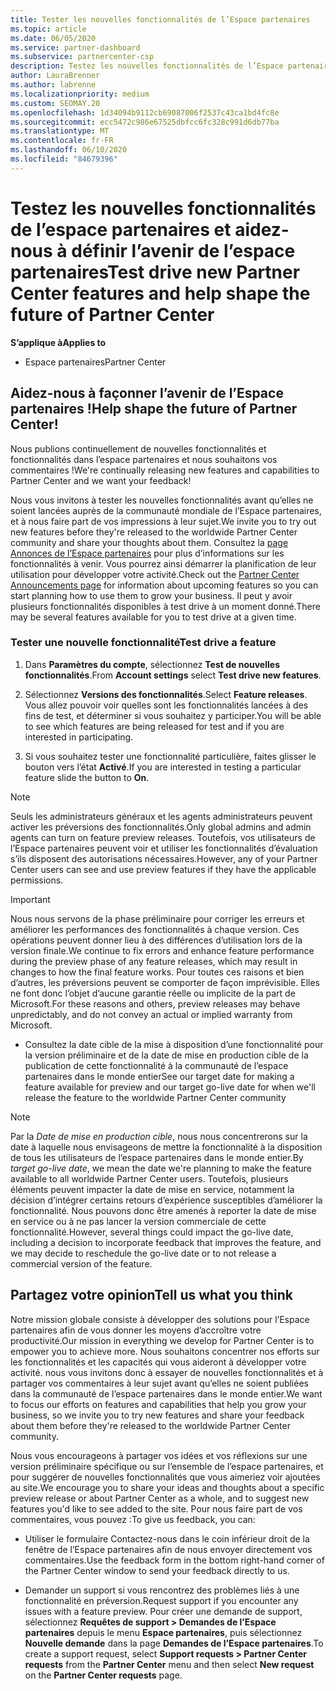 ```yaml
---
title: Tester les nouvelles fonctionnalités de l’Espace partenaires
ms.topic: article
ms.date: 06/05/2020
ms.service: partner-dashboard
ms.subservice: partnercenter-csp
description: Testez les nouvelles fonctionnalités de l’Espace partenaires avant leur lancement et dites-nous ce que vous en pensez. Aidez-nous à façonner l’avenir de l’Espace partenaires !
author: LauraBrenner
ms.author: labrenne
ms.localizationpriority: medium
ms.custom: SEOMAY.20
ms.openlocfilehash: 1d34094b9112cb69087006f2537c43ca1bd4fc8e
ms.sourcegitcommit: ecc5472c986e67525dbfcc6fc328c991d6db77ba
ms.translationtype: MT
ms.contentlocale: fr-FR
ms.lasthandoff: 06/10/2020
ms.locfileid: "84679396"
---
```

# <a name="test-drive-new-partner-center-features-and-help-shape-the-future-of-partner-center"></a><span data-ttu-id="ebff9-104">Testez les nouvelles fonctionnalités de l’espace partenaires et aidez-nous à définir l’avenir de l’espace partenaires</span><span class="sxs-lookup"><span data-stu-id="ebff9-104">Test drive new Partner Center features and help shape the future of Partner Center</span></span>

<span data-ttu-id="ebff9-105">**S’applique à**</span><span class="sxs-lookup"><span data-stu-id="ebff9-105">**Applies to**</span></span>

- <span data-ttu-id="ebff9-106">Espace partenaires</span><span class="sxs-lookup"><span data-stu-id="ebff9-106">Partner Center</span></span>

## <a name="help-shape-the-future-of-partner-center"></a><span data-ttu-id="ebff9-107">Aidez-nous à façonner l’avenir de l’Espace partenaires !</span><span class="sxs-lookup"><span data-stu-id="ebff9-107">Help shape the future of Partner Center!</span></span>

<span data-ttu-id="ebff9-108">Nous publions continuellement de nouvelles fonctionnalités et fonctionnalités dans l’espace partenaires et nous souhaitons vos commentaires !</span><span class="sxs-lookup"><span data-stu-id="ebff9-108">We're continually releasing new features and capabilities to Partner Center and we want your feedback!</span></span> 

<span data-ttu-id="ebff9-109">Nous vous invitons à tester les nouvelles fonctionnalités avant qu’elles ne soient lancées auprès de la communauté mondiale de l’Espace partenaires, et à nous faire part de vos impressions à leur sujet.</span><span class="sxs-lookup"><span data-stu-id="ebff9-109">We invite you to try out new features before they're released to the worldwide Partner Center community and share your thoughts about them.</span></span> <span data-ttu-id="ebff9-110">Consultez la [page Annonces de l’Espace partenaires](announcements/index.md) pour plus d’informations sur les fonctionnalités à venir. Vous pourrez ainsi démarrer la planification de leur utilisation pour développer votre activité.</span><span class="sxs-lookup"><span data-stu-id="ebff9-110">Check out the [Partner Center Announcements page](announcements/index.md) for information about upcoming features so you can start planning how to use them to grow your business.</span></span> <span data-ttu-id="ebff9-111">Il peut y avoir plusieurs fonctionnalités disponibles à test drive à un moment donné.</span><span class="sxs-lookup"><span data-stu-id="ebff9-111">There may be several features available for you to test drive at a given time.</span></span>

### <a name="test-drive-a-feature"></a><span data-ttu-id="ebff9-112">Tester une nouvelle fonctionnalité</span><span class="sxs-lookup"><span data-stu-id="ebff9-112">Test drive a feature</span></span>

1. <span data-ttu-id="ebff9-113">Dans **Paramètres du compte**, sélectionnez **Test de nouvelles fonctionnalités**.</span><span class="sxs-lookup"><span data-stu-id="ebff9-113">From **Account settings** select **Test drive new features**.</span></span>

2. <span data-ttu-id="ebff9-114">Sélectionnez **Versions des fonctionnalités**.</span><span class="sxs-lookup"><span data-stu-id="ebff9-114">Select **Feature releases**.</span></span> <span data-ttu-id="ebff9-115">Vous allez pouvoir voir quelles sont les fonctionnalités lancées à des fins de test, et déterminer si vous souhaitez y participer.</span><span class="sxs-lookup"><span data-stu-id="ebff9-115">You will be able to see which features are being released for test and if you are interested in participating.</span></span>

3. <span data-ttu-id="ebff9-116">Si vous souhaitez tester une fonctionnalité particulière, faites glisser le bouton vers l’état **Activé**.</span><span class="sxs-lookup"><span data-stu-id="ebff9-116">If you are interested in testing a particular feature slide the button to **On**.</span></span>

> [!NOTE]  
> <span data-ttu-id="ebff9-117">Seuls les administrateurs généraux et les agents administrateurs peuvent activer les préversions des fonctionnalités.</span><span class="sxs-lookup"><span data-stu-id="ebff9-117">Only global admins and admin agents can turn on feature preview releases.</span></span> <span data-ttu-id="ebff9-118">Toutefois, vos utilisateurs de l’Espace partenaires peuvent voir et utiliser les fonctionnalités d’évaluation s’ils disposent des autorisations nécessaires.</span><span class="sxs-lookup"><span data-stu-id="ebff9-118">However, any of your Partner Center users can see and use preview features if they have the applicable permissions.</span></span>

> [!IMPORTANT]  
> <span data-ttu-id="ebff9-119">Nous nous servons de la phase préliminaire pour corriger les erreurs et améliorer les performances des fonctionnalités à chaque version. Ces opérations peuvent donner lieu à des différences d’utilisation lors de la version finale.</span><span class="sxs-lookup"><span data-stu-id="ebff9-119">We continue to fix errors and enhance feature performance during the preview phase of any feature releases, which may result in changes to how the final feature works.</span></span> <span data-ttu-id="ebff9-120">Pour toutes ces raisons et bien d’autres, les préversions peuvent se comporter de façon imprévisible. Elles ne font donc l’objet d’aucune garantie réelle ou implicite de la part de Microsoft.</span><span class="sxs-lookup"><span data-stu-id="ebff9-120">For these reasons and others, preview releases may behave unpredictably, and do not convey an actual or implied warranty from Microsoft.</span></span>

- <span data-ttu-id="ebff9-121">Consultez la date cible de la mise à disposition d’une fonctionnalité pour la version préliminaire et de la date de mise en production cible de la publication de cette fonctionnalité à la communauté de l’espace partenaires dans le monde entier</span><span class="sxs-lookup"><span data-stu-id="ebff9-121">See our target date for making a feature available for preview and our target go-live date for when we'll release the feature to the worldwide Partner Center community</span></span>

> [!NOTE]  
> <span data-ttu-id="ebff9-122">Par la *Date de mise en production cible*, nous nous concentrerons sur la date à laquelle nous envisageons de mettre la fonctionnalité à la disposition de tous les utilisateurs de l’espace partenaires dans le monde entier.</span><span class="sxs-lookup"><span data-stu-id="ebff9-122">By *target go-live date*, we mean the date we're planning to make the feature available to all worldwide Partner Center users.</span></span> <span data-ttu-id="ebff9-123">Toutefois, plusieurs éléments peuvent impacter la date de mise en service, notamment la décision d’intégrer certains retours d’expérience susceptibles d’améliorer la fonctionnalité. Nous pouvons donc être amenés à reporter la date de mise en service ou à ne pas lancer la version commerciale de cette fonctionnalité.</span><span class="sxs-lookup"><span data-stu-id="ebff9-123">However, several things could impact the go-live date, including a decision to incorporate feedback that improves the feature, and we may decide to reschedule the go-live date or to not release a commercial version of the feature.</span></span>  
 
## <a name="tell-us-what-you-think"></a><span data-ttu-id="ebff9-124">Partagez votre opinion</span><span class="sxs-lookup"><span data-stu-id="ebff9-124">Tell us what you think</span></span>

<span data-ttu-id="ebff9-125">Notre mission globale consiste à développer des solutions pour l’Espace partenaires afin de vous donner les moyens d’accroître votre productivité.</span><span class="sxs-lookup"><span data-stu-id="ebff9-125">Our mission in everything we develop for Partner Center is to empower you to achieve more.</span></span> <span data-ttu-id="ebff9-126">Nous souhaitons concentrer nos efforts sur les fonctionnalités et les capacités qui vous aideront à développer votre activité. nous vous invitons donc à essayer de nouvelles fonctionnalités et à partager vos commentaires à leur sujet avant qu’elles ne soient publiées dans la communauté de l’espace partenaires dans le monde entier.</span><span class="sxs-lookup"><span data-stu-id="ebff9-126">We want to focus our efforts on features and capabilities that help you grow your business, so we invite you to try new features and share your feedback about them before they're released to the worldwide Partner Center community.</span></span> 

<span data-ttu-id="ebff9-127">Nous vous encourageons à partager vos idées et vos réflexions sur une version préliminaire spécifique ou sur l’ensemble de l’espace partenaires, et pour suggérer de nouvelles fonctionnalités que vous aimeriez voir ajoutées au site.</span><span class="sxs-lookup"><span data-stu-id="ebff9-127">We encourage you to share your ideas and thoughts about a specific preview release or about Partner Center as a whole, and to suggest new features you'd like to see added to the site.</span></span> <span data-ttu-id="ebff9-128">Pour nous faire part de vos commentaires, vous pouvez :</span><span class="sxs-lookup"><span data-stu-id="ebff9-128">To give us feedback, you can:</span></span>  

- <span data-ttu-id="ebff9-129">Utiliser le formulaire Contactez-nous dans le coin inférieur droit de la fenêtre de l’Espace partenaires afin de nous envoyer directement vos commentaires.</span><span class="sxs-lookup"><span data-stu-id="ebff9-129">Use the feedback form in the bottom right-hand corner of the Partner Center window to send your feedback directly to us.</span></span> 

- <span data-ttu-id="ebff9-130">Demander un support si vous rencontrez des problèmes liés à une fonctionnalité en préversion.</span><span class="sxs-lookup"><span data-stu-id="ebff9-130">Request support if you encounter any issues with a feature preview.</span></span> <span data-ttu-id="ebff9-131">Pour créer une demande de support, sélectionnez **Requêtes de support > Demandes de l’Espace partenaires** depuis le menu **Espace partenaires**, puis sélectionnez **Nouvelle demande** dans la page **Demandes de l’Espace partenaires**.</span><span class="sxs-lookup"><span data-stu-id="ebff9-131">To create a support request, select **Support requests > Partner Center requests** from the **Partner Center** menu and then select **New request** on the **Partner Center requests** page.</span></span>



